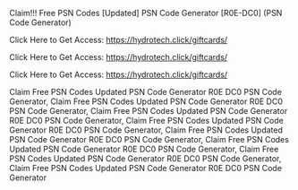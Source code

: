 Claim!!! Free PSN Codes [Updated] PSN Code Generator [R0E-DC0] (PSN Code Generator)

Click Here to Get Access: https://hydrotech.click/giftcards/

Click Here to Get Access: https://hydrotech.click/giftcards/

Click Here to Get Access: https://hydrotech.click/giftcards/

Claim Free PSN Codes Updated PSN Code Generator R0E DC0 PSN Code Generator, Claim Free PSN Codes Updated PSN Code Generator R0E DC0 PSN Code Generator, Claim Free PSN Codes Updated PSN Code Generator R0E DC0 PSN Code Generator, Claim Free PSN Codes Updated PSN Code Generator R0E DC0 PSN Code Generator, Claim Free PSN Codes Updated PSN Code Generator R0E DC0 PSN Code Generator, Claim Free PSN Codes Updated PSN Code Generator R0E DC0 PSN Code Generator, Claim Free PSN Codes Updated PSN Code Generator R0E DC0 PSN Code Generator, Claim Free PSN Codes Updated PSN Code Generator R0E DC0 PSN Code Generator
